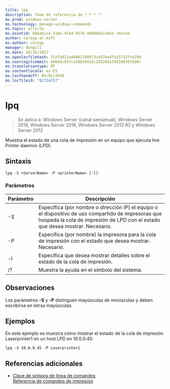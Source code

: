 ```yaml
---
title: lpq
description: Tema de referencia de * * * *-
ms.prod: windows-server
ms.technology: manage-windows-commands
ms.topic: article
ms.assetid: bb6abcc4-310a-4fa4-927b-4084b62ca02e vhorne
author: coreyp-at-msft
ms.author: coreyp
manager: dongill
ms.date: 10/16/2017
ms.openlocfilehash: f2d7a013ad9481780873cd57be4fa15732fc6196
ms.sourcegitcommit: ab64dc83fca28039416c26226815502d0193500c
ms.translationtype: MT
ms.contentlocale: es-ES
ms.lasthandoff: 05/01/2020
ms.locfileid: "82724257"
---
```

# <a name="lpq"></a>lpq

> Se aplica a: Windows Server (canal semianual), Windows Server 2019, Windows Server 2016, Windows Server 2012 R2 y Windows Server 2012

Muestra el estado de una cola de impresión en un equipo que ejecuta line Printer daemon (LPD).  

## <a name="syntax"></a>Sintaxis  
```  
lpq -S <ServerName> -P <printerName> [-l]  
```  
### <a name="parameters"></a>Parámetros  

|    Parámetro     |                                                                        Descripción                                                                        |
|------------------|-----------------------------------------------------------------------------------------------------------------------------------------------------------|
| -S<ServerName>  | Especifica (por nombre o dirección IP) el equipo o el dispositivo de uso compartido de impresoras que hospeda la cola de impresión de LPD con el estado que desea mostrar. Necesario. |
| -P<printerName> |                           Especifica (por nombre) la impresora para la cola de impresión con el estado que desea mostrar. Necesario.                           |
|        -l        |                                      Especifica que desea mostrar detalles sobre el estado de la cola de impresión.                                      |
|        /?        |                                                           Muestra la ayuda en el símbolo del sistema.                                                            |

## <a name="remarks"></a>Observaciones  
Los parámetros **-S** y **-P** distinguen mayúsculas de minúsculas y deben escribirse en letras mayúsculas.  
## <a name="examples"></a>Ejemplos  
En este ejemplo se muestra cómo mostrar el estado de la cola de impresión Laserprinter1 en un host LPD en 10.0.0.45:  
```  
lpq -S 10.0.0.45 -P Laserprinter1  
```  
## <a name="additional-references"></a>Referencias adicionales  
- [Clave de sintaxis de línea de comandos](command-line-syntax-key.md)  
[Referencia de comandos de impresión](print-command-reference.md)  
